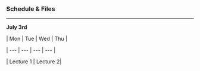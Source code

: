 ### Schedule & Files
---

**July 3rd**

| Mon | Tue | Wed | Thu | 

| --- | --- | --- | --- |

| Lecture 1 | Lecture 2| 

